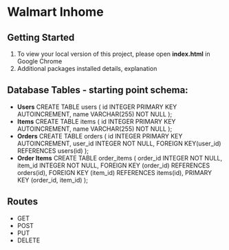 # Walmart Inhome

## Getting Started
1. To view your local version of this project, please open **index.html** in Google Chrome
2. Additional packages installed details, explanation


## Database Tables - starting point schema:
* **Users**
CREATE TABLE users (
  id INTEGER PRIMARY KEY AUTOINCREMENT,
  name VARCHAR(255) NOT NULL
);
* **Items**
CREATE TABLE items (
  id INTEGER PRIMARY KEY AUTOINCREMENT,
  name VARCHAR(255) NOT NULL
);
* **Orders**
CREATE TABLE orders (
  id INTEGER PRIMARY KEY AUTOINCREMENT,
  user_id INTEGER NOT NULL,
  FOREIGN KEY(user_id) REFERENCES users(id)
);
* **Order Items**
CREATE TABLE order_items (
  order_id INTEGER NOT NULL,
  item_id INTEGER NOT NULL,
  FOREIGN KEY (order_id) REFERENCES orders(id),
  FOREIGN KEY (item_id) REFERENCES items(id),
  PRIMARY KEY (order_id, item_id)
);


## Routes
- GET
- POST
- PUT
- DELETE
